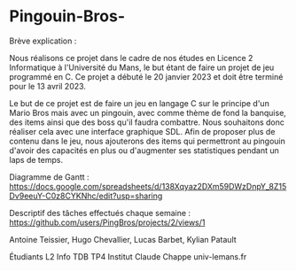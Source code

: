 # Pingouin-Bros-

Brève explication : 

Nous réalisons ce projet dans le cadre de nos études en Licence 2 Informatique à l'Université du Mans, le but étant de faire un projet de jeu programmé en C. Ce projet a débuté le 20 janvier 2023 et doit être terminé pour le 13 avril 2023.

Le but de ce projet est de faire un jeu en langage C sur le principe d'un Mario Bros mais avec un pingouin, avec comme thème de fond la banquise, des items ainsi que des boss qu'il faudra combattre.
Nous souhaitons donc réaliser cela avec une interface graphique SDL. Afin de proposer plus de contenu dans le jeu, nous ajouterons des items qui permettront au pingouin d'avoir des capacités en plus ou d'augmenter ses statistiques pendant un laps de temps.


Diagramme de Gantt :
https://docs.google.com/spreadsheets/d/138Xqyaz2DXm59DWzDnpY_8Z15Dv9eeuY-C0z8CYKNhc/edit?usp=sharing

Descriptif des tâches effectués chaque semaine :
https://github.com/users/PingBros/projects/2/views/1

Antoine Teissier,
Hugo Chevallier,
Lucas Barbet,
Kylian Patault

Étudiants L2 Info TDB TP4
Institut Claude Chappe
univ-lemans.fr
